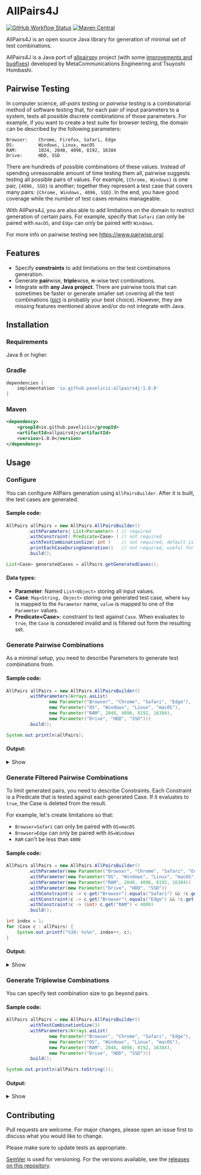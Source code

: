 # AllPairs4J

[![GitHub Workflow Status](https://img.shields.io/github/workflow/status/pavelicii/allpairs4j/build-checkstyle?logo=GitHub)](https://github.com/pavelicii/allpairs4j/actions/workflows/build-checkstyle.yaml)
[![Maven Central](https://img.shields.io/maven-central/v/io.github.pavelicii/allpairs4j)](https://search.maven.org/artifact/io.github.pavelicii/allpairs4j)

AllPairs4J is an open source Java library for generation of minimal set of test combinations. 

AllPairs4J is a Java port of [allpairspy](https://github.com/thombashi/allpairspy) project
(with some [improvements and bugfixes](https://github.com/thombashi/allpairspy/pull/10))
developed by MetaCommunications Engineering and Tsuyoshi Hombashi.

## Pairwise Testing

In computer science, _all-pairs testing_ or _pairwise testing_ is a combinatorial method of software testing that, for 
each pair of input parameters to a system, tests all possible discrete combinations of those parameters. For example, 
if you want to create a test suite for browser testing, the domain can be described by the following parameters:

```text
Browser:    Chrome, Firefox, Safari, Edge
OS:         Windows, Linux, macOS
RAM:        1024, 2048, 4096, 8192, 16384
Drive:      HDD, SSD
```

There are hundreds of possible combinations of these values. Instead of spending unreasonable amount of time testing
them all, pairwise suggests testing all possible pairs of values. For example, `{Chrome, Windows}` is one pair, 
`{4096, SSD}` is another; together they represent a test case that covers many pairs: `{Chrome, Windows, 4096, SSD}`. 
In the end, you have good coverage while the number of test cases remains manageable.

With AllPairs4J, you are also able to add limitations on the domain to restrict generation of certain pairs. 
For example, specify that `Safari` can only be paired with `macOS`, and `Edge` can only be paired with `Windows`.

For more info on pairwise testing see https://www.pairwise.org/.

## Features

* Specify **constraints** to add limitations on the test combinations generation.
* Generate **pair**wise, **triple**wise, **n**-wise test combinations.
* Integrate with **any Java project**. There are pairwise tools that can sometimes be faster or generate smaller set
  covering all the test combinations ([pict](https://github.com/microsoft/pict) is probably your best choice). 
  However, they are missing features mentioned above and/or do not integrate with Java.

## Installation

### Requirements

Java 8 or higher.

### Gradle

```groovy
dependencies {
    implementation 'io.github.pavelicii:allpairs4j:1.0.0'
}
```

### Maven

```xml
<dependency>
    <groupId>io.github.pavelicii</groupId>
    <artifactId>allpairs4j</artifactId>
    <version>1.0.0</version>
</dependency>
```

## Usage

### Configure

You can configure AllPairs generation using `AllPairsBuilder`. After it is built, the test cases are generated.

#### Sample code:

```java
AllPairs allPairs = new AllPairs.AllPairsBuilder()
        .withParameters( List<Parameter> ) // required
        .withConstraint( Predicate<Case> ) // not required
        .withTestCombinationSize( int )    // not required, default is 2
        .printEachCaseDuringGeneration()   // not required, useful for debug
        .build();

List<Case> generatedCases = allPairs.getGeneratedCases();
```

#### Data types:

* **Parameter**: Named `List<Object>` storing all input values.
* **Case**: `Map<String, Object>` storing one generated test case,
  where `key` is mapped to the `Parameter` name, `value` is mapped to one of the `Parameter` values.
* **Predicate\<Case\>**: constraint to test against `Case`. When evaluates to `true`, the `Case` is considered invalid 
  and is filtered out form the resulting set.

### Generate Pairwise Combinations

As a minimal setup, you need to describe Parameters to generate test combinations from.

#### Sample code:

```java
AllPairs allPairs = new AllPairs.AllPairsBuilder()
        .withParameters(Arrays.asList(
                new Parameter("Browser", "Chrome", "Safari", "Edge"),
                new Parameter("OS", "Windows", "Linux", "macOS"),
                new Parameter("RAM", 2048, 4096, 8192, 16384),
                new Parameter("Drive", "HDD", "SSD")))
        .build();

System.out.println(allPairs);
```

#### Output:

<details><summary>Show</summary>

```text
  1: {Browser=Chrome, OS=Windows, RAM=2048, Drive=HDD}
  2: {Browser=Safari, OS=Linux, RAM=4096, Drive=HDD}
  3: {Browser=Edge, OS=macOS, RAM=8192, Drive=HDD}
  4: {Browser=Edge, OS=Linux, RAM=16384, Drive=SSD}
  5: {Browser=Safari, OS=Windows, RAM=16384, Drive=SSD}
  6: {Browser=Chrome, OS=macOS, RAM=4096, Drive=SSD}
  7: {Browser=Chrome, OS=Linux, RAM=8192, Drive=SSD}
  8: {Browser=Safari, OS=macOS, RAM=2048, Drive=SSD}
  9: {Browser=Edge, OS=Windows, RAM=4096, Drive=HDD}
 10: {Browser=Edge, OS=Windows, RAM=2048, Drive=HDD}
 11: {Browser=Safari, OS=macOS, RAM=16384, Drive=HDD}
 12: {Browser=Chrome, OS=Linux, RAM=16384, Drive=SSD}
 13: {Browser=Safari, OS=Linux, RAM=8192, Drive=SSD}
 14: {Browser=Chrome, OS=Windows, RAM=8192, Drive=HDD}
 15: {Browser=Edge, OS=Linux, RAM=2048, Drive=HDD}
```

</details>

### Generate Filtered Pairwise Combinations

To limit generated pairs, you need to describe Constraints. Each Constraint is a Predicate that is tested against 
each generated Case. If it evaluates to `true`, the Case is deleted from the result.

For example, let's create limitations so that: 
* `Browser=Safari` can only be paired with `OS=macOS`
* `Browser=Edge` can only be paired with `OS=Windows`
* `RAM` can't be less than `4000`

#### Sample code:

```java
AllPairs allPairs = new AllPairs.AllPairsBuilder()
        .withParameter(new Parameter("Browser", "Chrome", "Safari", "Edge"))
        .withParameter(new Parameter("OS", "Windows", "Linux", "macOS"))
        .withParameter(new Parameter("RAM", 2048, 4096, 8192, 16384))
        .withParameter(new Parameter("Drive", "HDD", "SSD"))
        .withConstraint(c -> c.get("Browser").equals("Safari") && !c.get("OS").equals("macOS"))
        .withConstraint(c -> c.get("Browser").equals("Edge") && !c.get("OS").equals("Windows"))
        .withConstraint(c -> (int) c.get("RAM") < 4000)
        .build();

int index = 1;
for (Case c : allPairs) {
    System.out.printf("%3d: %s%n", index++, c);
}
```

#### Output:

<details><summary>Show</summary>

```text
  1: {Browser=Chrome, OS=Windows, RAM=4096, Drive=HDD}
  2: {Browser=Safari, OS=macOS, RAM=8192, Drive=HDD}
  3: {Browser=Edge, OS=Windows, RAM=16384, Drive=SSD}
  4: {Browser=Edge, OS=Windows, RAM=8192, Drive=SSD}
  5: {Browser=Safari, OS=macOS, RAM=4096, Drive=SSD}
  6: {Browser=Chrome, OS=Linux, RAM=16384, Drive=HDD}
  7: {Browser=Edge, OS=Windows, RAM=4096, Drive=HDD}
  8: {Browser=Chrome, OS=macOS, RAM=16384, Drive=SSD}
  9: {Browser=Safari, OS=macOS, RAM=16384, Drive=HDD}
 10: {Browser=Chrome, OS=Linux, RAM=8192, Drive=SSD}
 11: {Browser=Chrome, OS=Linux, RAM=4096, Drive=SSD}
```

</details>

### Generate Triplewise Combinations

You can specify test combination size to go beyond pairs.

#### Sample code:

```java
AllPairs allPairs = new AllPairs.AllPairsBuilder()
        .withTestCombinationSize(3)
        .withParameters(Arrays.asList(
                new Parameter("Browser", "Chrome", "Safari", "Edge"),
                new Parameter("OS", "Windows", "Linux", "macOS"),
                new Parameter("RAM", 2048, 4096, 8192, 16384),
                new Parameter("Drive", "HDD", "SSD")))
        .build();

System.out.println(allPairs.toString());
```

#### Output:

<details><summary>Show</summary>

```text
  1: {Browser=Chrome, OS=Windows, RAM=2048, Drive=HDD}
  2: {Browser=Safari, OS=Linux, RAM=4096, Drive=HDD}
  3: {Browser=Edge, OS=macOS, RAM=8192, Drive=HDD}
  4: {Browser=Edge, OS=macOS, RAM=16384, Drive=SSD}
  5: {Browser=Safari, OS=Linux, RAM=16384, Drive=SSD}
  6: {Browser=Chrome, OS=Windows, RAM=8192, Drive=SSD}
  7: {Browser=Chrome, OS=Windows, RAM=4096, Drive=HDD}
  8: {Browser=Safari, OS=Linux, RAM=2048, Drive=HDD}
  9: {Browser=Edge, OS=macOS, RAM=2048, Drive=HDD}
 10: {Browser=Edge, OS=macOS, RAM=4096, Drive=HDD}
 11: {Browser=Safari, OS=Linux, RAM=8192, Drive=SSD}
 12: {Browser=Chrome, OS=Windows, RAM=16384, Drive=SSD}
 13: {Browser=Chrome, OS=Windows, RAM=16384, Drive=HDD}
 14: {Browser=Safari, OS=Linux, RAM=4096, Drive=SSD}
 15: {Browser=Edge, OS=macOS, RAM=2048, Drive=SSD}
 16: {Browser=Edge, OS=macOS, RAM=8192, Drive=SSD}
 17: {Browser=Safari, OS=Linux, RAM=8192, Drive=HDD}
 18: {Browser=Chrome, OS=Windows, RAM=2048, Drive=SSD}
 19: {Browser=Chrome, OS=Windows, RAM=4096, Drive=SSD}
 20: {Browser=Safari, OS=Linux, RAM=16384, Drive=HDD}
 21: {Browser=Edge, OS=macOS, RAM=16384, Drive=HDD}
 22: {Browser=Edge, OS=macOS, RAM=4096, Drive=SSD}
 23: {Browser=Safari, OS=Linux, RAM=2048, Drive=SSD}
 24: {Browser=Chrome, OS=Windows, RAM=8192, Drive=HDD}
 25: {Browser=Chrome, OS=Linux, RAM=8192, Drive=HDD}
 26: {Browser=Safari, OS=macOS, RAM=2048, Drive=SSD}
 27: {Browser=Edge, OS=Windows, RAM=4096, Drive=SSD}
 28: {Browser=Edge, OS=Windows, RAM=16384, Drive=HDD}
 29: {Browser=Safari, OS=macOS, RAM=16384, Drive=HDD}
 30: {Browser=Chrome, OS=Linux, RAM=4096, Drive=SSD}
 31: {Browser=Chrome, OS=Linux, RAM=2048, Drive=SSD}
 32: {Browser=Safari, OS=macOS, RAM=8192, Drive=HDD}
 33: {Browser=Edge, OS=Windows, RAM=8192, Drive=HDD}
 34: {Browser=Safari, OS=macOS, RAM=4096, Drive=SSD}
 35: {Browser=Edge, OS=Windows, RAM=2048, Drive=SSD}
 36: {Browser=Chrome, OS=Linux, RAM=16384, Drive=HDD}
 37: {Browser=Chrome, OS=macOS, RAM=16384, Drive=HDD}
 38: {Browser=Edge, OS=Linux, RAM=2048, Drive=SSD}
 39: {Browser=Safari, OS=Windows, RAM=4096, Drive=SSD}
 40: {Browser=Safari, OS=Windows, RAM=8192, Drive=HDD}
 41: {Browser=Edge, OS=Linux, RAM=8192, Drive=HDD}
 42: {Browser=Chrome, OS=macOS, RAM=4096, Drive=SSD}
 43: {Browser=Chrome, OS=macOS, RAM=2048, Drive=SSD}
 44: {Browser=Edge, OS=Linux, RAM=16384, Drive=HDD}
 45: {Browser=Safari, OS=Windows, RAM=16384, Drive=HDD}
 46: {Browser=Safari, OS=Windows, RAM=2048, Drive=SSD}
 47: {Browser=Edge, OS=Linux, RAM=4096, Drive=SSD}
 48: {Browser=Chrome, OS=macOS, RAM=8192, Drive=HDD}
```

</details>

## Contributing

Pull requests are welcome. For major changes, please open an issue first to discuss what you would like to change.

Please make sure to update tests as appropriate.

[SemVer](https://semver.org/) is used for versioning. For the versions available, 
see the [releases on this repository](https://github.com/pavelicii/allpairs4j/releases).
